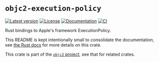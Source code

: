 # `objc2-execution-policy`

[![Latest version](https://badgen.net/crates/v/objc2-execution-policy)](https://crates.io/crates/objc2-execution-policy)
[![License](https://badgen.net/badge/license/Zlib%20OR%20Apache-2.0%20OR%20MIT/blue)](../../LICENSE.md)
[![Documentation](https://docs.rs/objc2-execution-policy/badge.svg)](https://docs.rs/objc2-execution-policy/)
[![CI](https://github.com/madsmtm/objc2/actions/workflows/ci.yml/badge.svg)](https://github.com/madsmtm/objc2/actions/workflows/ci.yml)

Rust bindings to Apple's framework ExecutionPolicy.

This README is kept intentionally small to consolidate the documentation, see
[the Rust docs](https://docs.rs/objc2-execution-policy/) for more details on this crate.

This crate is part of the [`objc2` project](https://github.com/madsmtm/objc2),
see that for related crates.
